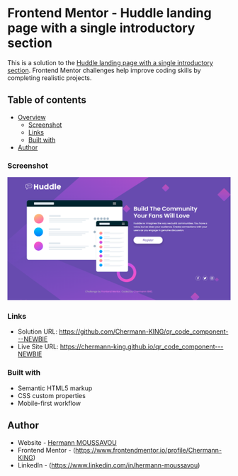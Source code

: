 # Frontend Mentor - Huddle landing page with a single introductory section

This is a solution to the [Huddle landing page with a single introductory section](images\huddle-landing-page-with-single-introductory-section-print-screen.png). Frontend Mentor challenges help improve coding skills by completing realistic projects.

## Table of contents

- [Overview](#overview)
  - [Screenshot](#screenshot)
  - [Links](#links)
  - [Built with](#built-with)
- [Author](#author)

### Screenshot

![](./images/huddle-landing-page-with-single-introductory-section-print-screen.png)

### Links

- Solution URL: https://github.com/Chermann-KING/qr_code_component---NEWBIE
- Live Site URL: https://chermann-king.github.io/qr_code_component---NEWBIE

### Built with

- Semantic HTML5 markup
- CSS custom properties
- Mobile-first workflow

## Author

- Website - [Hermann MOUSSAVOU](https://hermann-moussavou.com)
- Frontend Mentor - (https://www.frontendmentor.io/profile/Chermann-KING)
- LinkedIn - (https://www.linkedin.com/in/hermann-moussavou)
